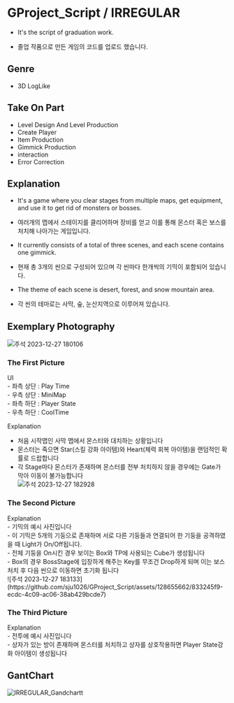 # GProject_Script / IRREGULAR
- It's the script of graduation work.<br/> 
* 졸업 작품으로 만든 게임의 코드를 업로드 했습니다.<br/> 

## Genre<br/> 
- 3D LogLike

## Take On Part
- Level Design And Level Production<br/>
- Create Player<br/>
- Item Production<br/>
- Gimmick Production<br/>
- interaction<br/>
- Error Correction<br/>

## Explanation<br/>
- It's a game where you clear stages from multiple maps, get equipment, and use it to get rid of monsters or bosses.<br/>
* 여러개의 맵에서 스테이지를 클리어하며 장비를 얻고 이를 통해 몬스터 혹은 보스를 처치해 나아가는 게임입니다.<br/>
- It currently consists of a total of three scenes, and each scene contains one gimmick.<br/>
* 현재 총 3개의 씬으로 구성되어 있으며 각 씬마다 한개씩의 기믹이 포함되어 있습니다.<br/>
- The theme of each scene is desert, forest, and snow mountain area.<br/>
* 각 씬의 테마로는 사막, 숲, 눈산지역으로 이루어져 있습니다.

## Exemplary Photography
![주석 2023-12-27 180106](https://github.com/sju1026/GProject_Script/assets/128655662/e844fdfc-6755-4400-9434-3d34af36a428)<br/>
<h3>The First Picture</h3>
UI<br/>
- 좌측 상단 : Play Time<br/>
- 우측 상단 : MiniMap<br/>
- 좌측 하단 : Player State<br/>
- 우측 하단 : CoolTime<br/>

Explanation<br/>
- 처음 시작맵인 사막 맵에서 몬스터와 대치하는 상황입니다<br/>
- 몬스터는 죽으면 Star(스킬 강화 아이템)와 Heart(체력 회복 아이템)을 랜덤적인 확률로 드랍합니다<br/>
- 각 Stage마다 몬스터가 존재하며 몬스터를 전부 처치하지 않을 경우에는 Gate가 막아 이동이 불가능합니다<br/>
![주석 2023-12-27 182928](https://github.com/sju1026/GProject_Script/assets/128655662/047257cf-52c0-4ab8-a416-03ffe394897d)<br/>
<h3>The Second Picture</h3>
Explanation<br/>
- 기믹의 예시 사진입니다<br/>
- 이 기믹은 5개의 기둥으로 존재하며 서로 다른 기둥들과 연결되어 한 기둥을 공격하였을 때 Light가 On/Off됩니다.<br/>
- 전체 기둥을 On시킨 경우 보이는 Box와 TP에 사용되는 Cube가 생성됩니다<br/>
- Box의 경우 BossStage에 입장하게 해주는 Key를 무조건 Drop하게 되며 이는 보스 처치 후 다음 씬으로 이동하면 초기화 됩니다<br/>
![주석 2023-12-27 183133](https://github.com/sju1026/GProject_Script/assets/128655662/833245f9-ecdc-4c09-ac06-38ab429bcde7)<br/>
<h3>The Third Picture</h3>
Explanation<br/>
- 전투에 예시 사진입니다<br/>
- 상자가 있는 방이 존재하며 몬스터를 처치하고 상자를 상호작용하면 Player State강화 아이템이 생성됩니다<br/>

## GantChart
![IRREGULAR_Gandchartt](https://github.com/sju1026/GProject_Script/assets/128655662/e35638bc-7d1e-4444-be1d-8a8953749314)
